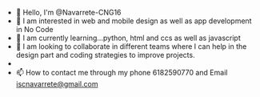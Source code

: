- 👋 Hello, I'm @Navarrete-CNG16
- 👀 I am interested in web and mobile design as well as app development in No Code
- 🌱 I am currently learning...python, html and ccs as well as javascript
- 💞️ I am looking to collaborate in different teams where I can help in the design part and coding strategies to improve projects.
-
- 📫 How to contact me through my phone 6182590770 and Email iscnavarrete@gmail.com

<!---
Navarrete-CNG16/Navarrete-CNG16 is a ✨ special ✨ repository because its `README.md` (this file) appears on your GitHub profile.
You can click the Preview link to take a look at your changes.
--->
